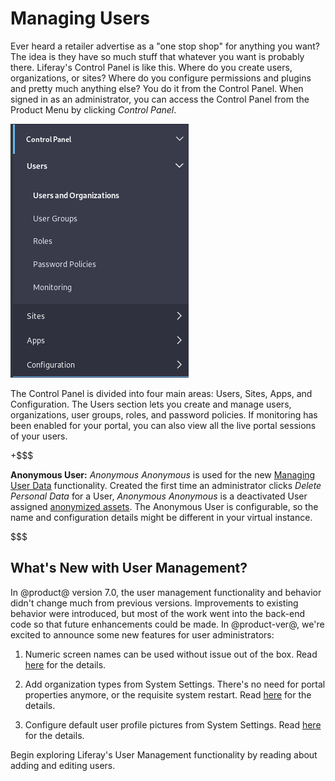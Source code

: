 # Managing Users [](id=managing-users)

Ever heard a retailer advertise as a "one stop shop" for anything you want? The
idea is they have so much stuff that whatever you want is probably there.
Liferay's Control Panel is like this. Where do you create users, organizations,
or sites? Where do you configure permissions and plugins and pretty much
anything else? You do it from the Control Panel. When signed in as an
administrator, you can access the Control Panel from the Product Menu by
clicking *Control Panel*.

![Figure 1: Administrators can access the Control Panel from the Product Menu.](../../images/usrmgmt-control-panel.png)

The Control Panel is divided into four main areas: Users, Sites, Apps,
and Configuration. The Users section lets you create and manage users,
organizations, user groups, roles, and password policies. If monitoring has been
enabled for your portal, you can also view all the live portal sessions of your
users.

<!--That's what this section of articles describes: User Management. Use these links
to navigate quickly to the content you want:

- [Users](/discover/portal/-/knowledge_base/7-1/users-and-organizations)
    - [Adding, Editing, and Deleting Users](/discover/portal/-/knowledge_base/7-1/adding-editing-and-deleting-users)
    - [Important Additional User Management Topics](/discover/portal/-/knowledge_base/7-1/user-management-additional-topics)
- [Organizations](/discover/portal/-/knowledge_base/7-1/organizations)
    - [Managing Organizations](/discover/portal/-/knowledge_base/7-1/managing-organizations)
- [Roles and Permissions](/discover/portal/-/knowledge_base/7-1/roles-and-permissions)
    - [Managing Roles](/discover/portal/-/knowledge_base/7-1/managing-roles)
    - [Defining Role Permissions](/discover/portal/-/knowledge_base/7-1/defining-role-permissions)
- [User Groups](/discover/portal/-/knowledge_base/7-1/user-groups)

These articles are planned but not yet written:

- Password Policies(/discover/portal/-/knowledge_base/7-1/password-policies)
- Monitoring Users(/discover/portal/-/knowledge_base/7-1/monitoring-users)
- Auditing Users(/discover/portal/-/knowledge_base/7-1/auditing-users)
-->

+$$$

**Anonymous User:** *Anonymous Anonymous* is used for the new 
[Managing User Data](/discover/portal/-/knowledge_base/7-1/managing-user-data)
functionality. Created the first time an administrator clicks *Delete Personal
Data* for a User, *Anonymous Anonymous* is a deactivated User assigned 
[anonymized assets](/discover/portal/-/knowledge_base/7-1/managing-user-data#anonymizing-data). 
The Anonymous User is configurable, so the name and configuration details might
be different in your virtual instance.

$$$


## What's New with User Management? [](id=whats-new-with-user-management)

In @product@ version 7.0, the user management functionality and behavior didn't
change much from previous versions. Improvements to existing behavior were
introduced, but most of the work went into the back-end code so that future
enhancements could be made. In @product-ver@, we're excited to announce some new
features for user administrators:

1.  Numeric screen names can be used without issue out of the box. Read
    [here](/discover/portal/-/knowledge_base/7-1/user-management-additional-topics#numeric-screen-names) 
    for the details.

2.  Add organization types from System Settings. There's no need for portal
    properties anymore, or the requisite system restart. Read
    [here](/discover/portal/-/knowledge_base/7-1/managing-organizations#organization-types) 
    for the details.

3.  Configure default user profile pictures from System Settings. Read
    [here](/discover/portal/-/knowledge_base/7-1/user-management-additional-topics#user-profile-pictures) 
    for the details.

Begin exploring Liferay's User Management functionality by reading about
adding and editing users. 

<!-- Perhaps make a table showing similarities and differences between the
parallel sites vs. portal-wide user functionality
-->
